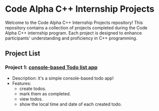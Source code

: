 # Code Alpha C++ Internship Projects
Welcome to the Code Alpha C++ Internship Projects repository! This repository contains a collection of projects completed during the Code Alpha C++ internship program. Each project is designed to enhance participants' understanding and proficiency in C++ programming.
## Project List
### Project 1: [console-based Todo list app](./project1/)
                                                                                                                                                                             
- Description: it's a simple console-based todo app!                                                                              
- Features:
    - create todos.
    - mark them as completed.
    - view todos.
    - show the local time and date of each created todo.
  


                    
  
                                                            
  
  
